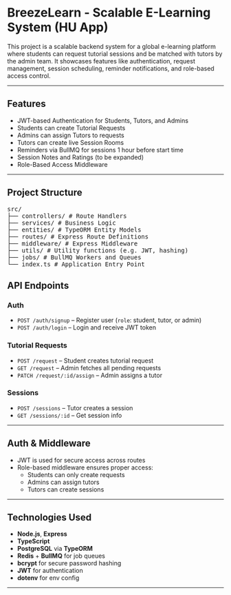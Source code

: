 # BreezeLearn - Scalable E-Learning System (HU App)

This project is a scalable backend system for a global e-learning platform where students can request tutorial sessions and be matched with tutors by the admin team. It showcases features like authentication, request management, session scheduling, reminder notifications, and role-based access control.

---

## Features

- JWT-based Authentication for Students, Tutors, and Admins
- Students can create Tutorial Requests
- Admins can assign Tutors to requests
- Tutors can create live Session Rooms
- Reminders via BullMQ for sessions 1 hour before start time
- Session Notes and Ratings (to be expanded)
- Role-Based Access Middleware

---

## Project Structure

<pre>
src/
├── controllers/ # Route Handlers
├── services/ # Business Logic
├── entities/ # TypeORM Entity Models
├── routes/ # Express Route Definitions
├── middleware/ # Express Middleware
├── utils/ # Utility functions (e.g. JWT, hashing)
├── jobs/ # BullMQ Workers and Queues
└── index.ts # Application Entry Point
</pre>

## API Endpoints

### Auth

- `POST /auth/signup` – Register user (`role`: student, tutor, or admin)
- `POST /auth/login` – Login and receive JWT token

### Tutorial Requests

- `POST /request` – Student creates tutorial request
- `GET /request` – Admin fetches all pending requests
- `PATCH /request/:id/assign` – Admin assigns a tutor

### Sessions

- `POST /sessions` – Tutor creates a session
- `GET /sessions/:id` – Get session info

---

## Auth & Middleware

- JWT is used for secure access across routes
- Role-based middleware ensures proper access:
  - Students can only create requests
  - Admins can assign tutors
  - Tutors can create sessions

---

## Technologies Used

- **Node.js**, **Express**
- **TypeScript**
- **PostgreSQL** via **TypeORM**
- **Redis** + **BullMQ** for job queues
- **bcrypt** for secure password hashing
- **JWT** for authentication
- **dotenv** for env config

---

```

```
